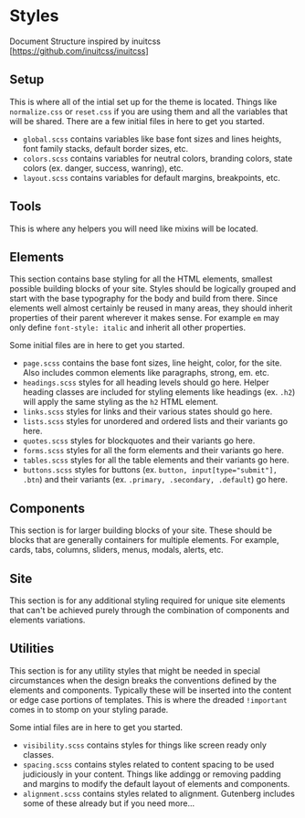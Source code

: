 # Styles

Document Structure inspired by inuitcss [https://github.com/inuitcss/inuitcss]

## Setup

This is where all of the intial set up for the theme is located. Things like `normalize.css` or `reset.css` if you are using them and all the variables that will be shared. There are a few initial files in here to get you started.

* `global.scss` contains variables like base font sizes and lines heights, font family stacks, default border sizes, etc.
* `colors.scss` contains variables for neutral colors, branding colors, state colors (ex. danger, success, wanring), etc.
* `layout.scss` contains variables for default margins, breakpoints, etc.

## Tools

This is where any helpers you will need like mixins will be located.

## Elements

This section contains base styling for all the HTML elements, smallest possible building blocks of your site. Styles should be logically grouped and start with the base typography for the body and build from there. Since elements well almost certainly be reused in many areas, they should inherit properties of their parent wherever it makes sense. For example `em` may only define `font-style: italic` and inherit all other properties.

Some initial files are in here to get you started.

* `page.scss` contains the base font sizes, line height, color, for the site. Also includes common elements like paragraphs, strong, em. etc.
* `headings.scss` styles for all heading levels should go here. Helper heading classes are included for styling elements like headings (ex. `.h2`) will apply the same styling as the `h2` HTML element.
* `links.scss` styles for links and their various states should go here.
* `lists.scss` styles for unordered and ordered lists and their variants go here.
* `quotes.scss` styles for blockquotes and their variants go here.
* `forms.scss` styles for all the form elements and their variants go here.
* `tables.scss` styles for all the table elements and their variants go here.
* `buttons.scss` styles for buttons (ex. `button, input[type="submit"], .btn`) and their variants (ex. `.primary, .secondary, .default`) go here.


## Components

This section is for larger building blocks of your site. These should be blocks that are generally containers for multiple elements. For example, cards, tabs, columns, sliders, menus, modals, alerts, etc.

## Site

This section is for any additional styling required for unique site elements that can't be achieved purely through the combination of components and elements variations.

## Utilities

This section is for any utility styles that might be needed in special circumstances when the design breaks the conventions defined by the elements and components. Typically these will be inserted into the content or edge case portions of templates. This is where the dreaded `!important` comes in to stomp on your styling parade.

Some intial files are in here to get you started.

* `visibility.scss` contains styles for things like screen ready only classes.
* `spacing.scss` contains styles related to content spacing to be used judiciously in your content. Things like addingg or removing padding and margins to modify the default layout of elements and components.
* `alignment.scss` contains styles related to alignment. Gutenberg includes some of these already but if you need more...
